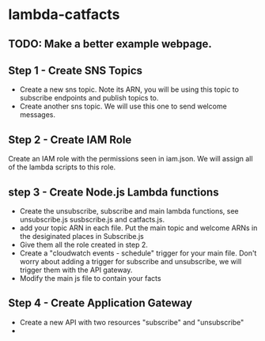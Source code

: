# lambda-catfacts

## TODO: Make a better example webpage.

## Step 1 - Create SNS Topics

  - Create a new sns topic. Note its ARN, you will be using this topic to subscribe endpoints and  publish topics to.
  - Create another sns topic. We will use this one to send welcome messages.

## Step 2 - Create IAM Role
  Create an IAM role with the permissions seen in iam.json. We will assign all of the lambda scripts to this role.
  
## step 3 - Create Node.js Lambda functions
  - Create the unsubscribe, subscribe and main lambda functions, see unsubscribe.js susbscribe.js and catfacts.js.
  - add your topic ARN in each file. Put the main topic and welcome ARNs in the desiginated places in Subscribe.js 
  - Give them all the role created in step 2. 
  - Create a "cloudwatch events - schedule" trigger for your main file. Don't worry about adding a trigger for subscribe and unsubscribe, we will trigger them with the API gateway. 
  - Modify the main js file to contain your facts
  
## Step 4 - Create Application Gateway
  - Create a new API with two resources "subscribe" and "unsubscribe"
  - 
